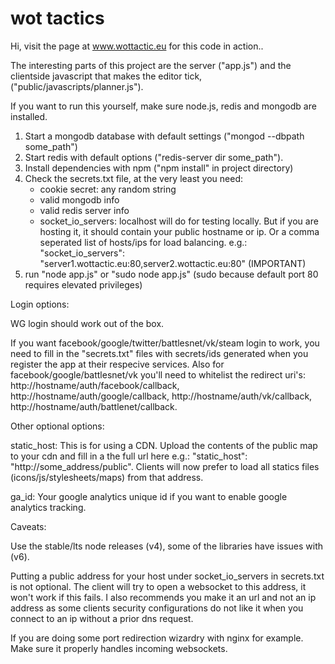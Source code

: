 # wot tactics

Hi, visit the page at www.wottactic.eu for this code in action..

The interesting parts of this project are the server ("app.js") and the clientside javascript that makes the editor tick, ("public/javascripts/planner.js").


If you want to run this yourself, make sure node.js, redis and mongodb are installed. 

1. Start a mongodb database with default settings ("mongod --dbpath some_path")
2. Start redis with default options ("redis-server dir some_path").
3. Install dependencies with npm ("npm install" in project directory)
4. Check the secrets.txt file, at the very least you need:
	- cookie secret: any random string
	- valid mongodb info
	- valid redis server info
	- socket_io_servers: localhost will do for testing locally. But if you are hosting it, it should contain your public hostname or ip. Or a comma seperated list of hosts/ips for load balancing. e.g.: "socket_io_servers": "server1.wottactic.eu:80,server2.wottactic.eu:80" (IMPORTANT)
5. run "node app.js" or "sudo node app.js" (sudo because default port 80 requires elevated privileges)


Login options:

WG login should work out of the box.

If you want facebook/google/twitter/battlesnet/vk/steam login to work, you need to fill in the "secrets.txt" files with secrets/ids generated when you register the app at their respecive services. Also for facebook/google/battlesnet/vk you'll need to whitelist the redirect uri's: http://hostname/auth/facebook/callback, http://hostname/auth/google/callback, http://hostname/auth/vk/callback, http://hostname/auth/battlenet/callback.


Other optional options:

static_host: This is for using a CDN. Upload the contents of the public map to your cdn and fill in a the full url here e.g.: "static_host": "http://some_address/public". Clients will now prefer to load all statics files (icons/js/stylesheets/maps) from that address. 

ga_id: Your google analytics unique id if you want to enable google analytics tracking.


Caveats:

Use the stable/lts node releases (v4), some of the libraries have issues with (v6).

Putting a public address for your host under socket_io_servers in secrets.txt is not optional. The client will try to open a websocket to this address, it won't work if this fails. I also recommends you make it an url and not an ip address as some clients security configurations do not like it when you connect to an ip without a prior dns request.

If you are doing some port redirection wizardry with nginx for example. Make sure it properly handles incoming websockets.

